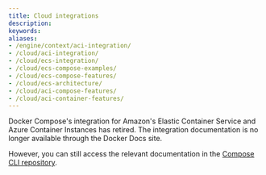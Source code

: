 ```yaml
---
title: Cloud integrations
description: 
keywords: 
aliases:
- /engine/context/aci-integration/
- /cloud/aci-integration/
- /cloud/ecs-integration/
- /cloud/ecs-compose-examples/
- /cloud/ecs-compose-features/
- /cloud/ecs-architecture/
- /cloud/aci-compose-features/
- /cloud/aci-container-features/
---
```


Docker Compose's integration for Amazon's Elastic Container Service and Azure Container Instances has retired. The integration documentation is no longer available through the Docker Docs site. 

However, you can still access the relevant documentation in the [Compose CLI repository](https://github.com/docker/compose-cli/tree/main/docs).


